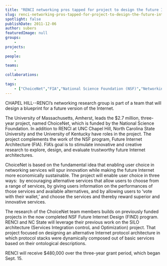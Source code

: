 ```yaml
---
title: "RENCI networking pros tapped for project to design the future Internet"
slug: renci-networking-pros-tapped-for-project-to-design-the-future-internet
spotlight: false
publishDate: 2011-12-06
author: subers
featuredImage: null
groups:
    - 
projects:
    - 
people:
    - 
teams: 
    - 
collaborations:
    - 
tags:
    - ["ChoiceNet","FIA","National Science Foundation (NSF)","Networking","North Carolina State University","SILO"]
---
```

CHAPEL HILL--RENCI’s networking research group is part of a team that will design a blueprint for a future version of the Internet.

The University of Massachusetts, Amherst, leads the $2.7 million, three-year project, named ChoiceNet, which is funded by the National Science Foundation. In addition to RENCI at UNC Chapel Hill, North Carolina State University and the University of Kentucky have roles in the project. The project complements the work of the NSF program, Future Internet Architecture (FIA). FIA’s goal is to stimulate innovative and creative research to explore, design, and evaluate trustworthy future Internet architectures. <!--more-->

ChoiceNet is based on the fundamental idea that enabling user choice in networking services will spur innovation while making the future Internet more economically sustainable. The project will enable user choice in three ways:  by encouraging alternative services that allow users to choose from a range of services, by giving users information on the performances of those services and available alternatives, and by allowing users to ‘vote with their wallet,’ and choose the services and thereby reward superior and innovative services.

The research of the ChoiceNet team members builds on previously funded projects in the now completed NSF Future Internet Design (FIND) program. RENCI and NC State will leverage their previous work on the SILO architecture (Services Integration controL and Optimization) project. That project focused on designing an alternative Internet protocol architecture in which protocol stacks were dynamically composed out of basic services based on their ontological descriptions.

RENCI will receive $480,000 over the three-year grant period, which began Sept. 15.

